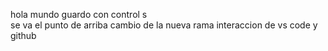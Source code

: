 hola mundo
 guardo con control s  
se va el punto de arriba 
cambio de la nueva rama 
interaccion de vs code y github
